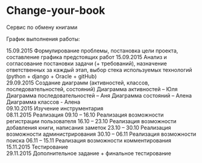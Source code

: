 ﻿# Change-your-book
Сервис по обмену книгами

График выполнения работы:

15.09.2015 	Формулирование проблемы, постановка цели проекта, составление графика предстоящих работ	
15.09.2015 	Анализ и согласование постановки задачи (+ требований), назначение ответственных за каждый этап, выбор стека используемых технологий (python + django + Oracle + gitHub)	
29.09.2015 	Создание диаграмм (активностей, классов, последовательностей, состояний)
			Диаграмма активностей – Юля
			Диаграмма последовательностей – Аня 
			Диаграмма состояний – Алена
			Диаграмма классов - Алена	
09.10.2015 	Изучение инструментария 	
08.11.2015	Реализация
09.10 – 16.10		Реализация возможности регистрации пользователя
16.10 – 23.10		Реализация возможности добавления книги, написания заметок
23.10 – 30.10		Реализация возможности администрирования
30.10 – 06.11		Реализация возможности поиска
06.11 – 15.11		Реализация возможности комментирования	
15.11.2015	Тестирование	
29.11.2015	Дополнительное задание + финальное тестирование	
